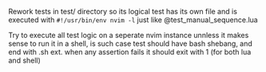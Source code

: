 Rework tests in test/ directory so its logical test has its own file and is executed with `#!/usr/bin/env nvim -l` just like @test_manual_sequence.lua

Try to execute all test logic on a seperate nvim instance unnless it makes sense to run it in a shell, is such case test should have bash shebang, and end with .sh ext. when any assertion fails it should exit with 1 (for both lua and shell)
